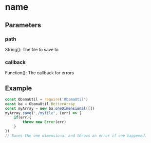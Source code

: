 # name
## Parameters
### path
String(): The file to save to
### callback
Function(): The callback for errors
## Example
```javascript
const ObamaUtil = require('ObamaUtil')
const ba = ObamaUtil.BetterArray
const myArray = new ba.oneDimensional([])
myArray.save("./myfile", (err) => {
    if(err){
        throw new Error(err)
    }
})
// Saves the one dimensional and throws an error if one happened.
```